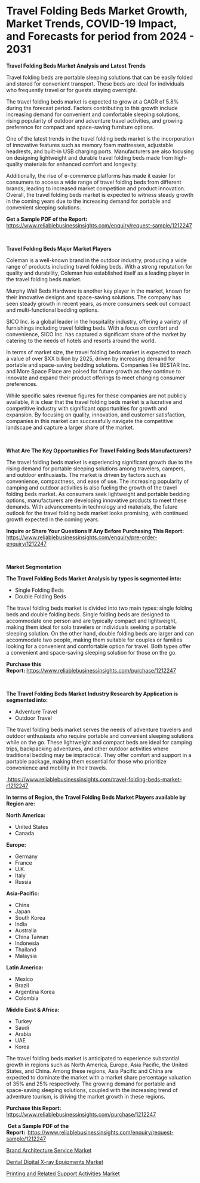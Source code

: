 <p><h1>Travel Folding Beds Market Growth, Market Trends, COVID-19 Impact, and Forecasts for period from 2024 - 2031</h1></p><p><strong>Travel Folding Beds Market Analysis and Latest Trends</strong></p>
<p><p>Travel folding beds are portable sleeping solutions that can be easily folded and stored for convenient transport. These beds are ideal for individuals who frequently travel or for guests staying overnight.</p><p>The travel folding beds market is expected to grow at a CAGR of 5.8% during the forecast period. Factors contributing to this growth include increasing demand for convenient and comfortable sleeping solutions, rising popularity of outdoor and adventure travel activities, and growing preference for compact and space-saving furniture options.</p><p>One of the latest trends in the travel folding beds market is the incorporation of innovative features such as memory foam mattresses, adjustable headrests, and built-in USB charging ports. Manufacturers are also focusing on designing lightweight and durable travel folding beds made from high-quality materials for enhanced comfort and longevity.</p><p>Additionally, the rise of e-commerce platforms has made it easier for consumers to access a wide range of travel folding beds from different brands, leading to increased market competition and product innovation. Overall, the travel folding beds market is expected to witness steady growth in the coming years due to the increasing demand for portable and convenient sleeping solutions.</p></p>
<p><strong>Get a Sample PDF of the Report:&nbsp;</strong> <a href="https://www.reliablebusinessinsights.com/enquiry/request-sample/1212247">https://www.reliablebusinessinsights.com/enquiry/request-sample/1212247</a></p>
<p>&nbsp;</p>
<p><strong>Travel Folding Beds Major Market Players</strong></p>
<p><p>Coleman is a well-known brand in the outdoor industry, producing a wide range of products including travel folding beds. With a strong reputation for quality and durability, Coleman has established itself as a leading player in the travel folding beds market.</p><p>Murphy Wall Beds Hardware is another key player in the market, known for their innovative designs and space-saving solutions. The company has seen steady growth in recent years, as more consumers seek out compact and multi-functional bedding options.</p><p>SICO Inc. is a global leader in the hospitality industry, offering a variety of furnishings including travel folding beds. With a focus on comfort and convenience, SICO Inc. has captured a significant share of the market by catering to the needs of hotels and resorts around the world.</p><p>In terms of market size, the travel folding beds market is expected to reach a value of over $XX billion by 2025, driven by increasing demand for portable and space-saving bedding solutions. Companies like BESTAR Inc. and More Space Place are poised for future growth as they continue to innovate and expand their product offerings to meet changing consumer preferences.</p><p>While specific sales revenue figures for these companies are not publicly available, it is clear that the travel folding beds market is a lucrative and competitive industry with significant opportunities for growth and expansion. By focusing on quality, innovation, and customer satisfaction, companies in this market can successfully navigate the competitive landscape and capture a larger share of the market.</p></p>
<p>&nbsp;</p>
<p><strong>What Are The Key Opportunities For Travel Folding Beds Manufacturers?</strong></p>
<p><p>The travel folding beds market is experiencing significant growth due to the rising demand for portable sleeping solutions among travelers, campers, and outdoor enthusiasts. The market is driven by factors such as convenience, compactness, and ease of use. The increasing popularity of camping and outdoor activities is also fueling the growth of the travel folding beds market. As consumers seek lightweight and portable bedding options, manufacturers are developing innovative products to meet these demands. With advancements in technology and materials, the future outlook for the travel folding beds market looks promising, with continued growth expected in the coming years.</p></p>
<p><strong>Inquire or Share Your Questions If Any Before Purchasing This Report:</strong> <a href="https://www.reliablebusinessinsights.com/enquiry/pre-order-enquiry/1212247">https://www.reliablebusinessinsights.com/enquiry/pre-order-enquiry/1212247</a></p>
<p>&nbsp;</p>
<p><strong>Market Segmentation</strong></p>
<p><strong>The Travel Folding Beds Market Analysis by types is segmented into:</strong></p>
<p><ul><li>Single Folding Beds</li><li>Double Folding Beds</li></ul></p>
<p><p>The travel folding beds market is divided into two main types: single folding beds and double folding beds. Single folding beds are designed to accommodate one person and are typically compact and lightweight, making them ideal for solo travelers or individuals seeking a portable sleeping solution. On the other hand, double folding beds are larger and can accommodate two people, making them suitable for couples or families looking for a convenient and comfortable option for travel. Both types offer a convenient and space-saving sleeping solution for those on the go.</p></p>
<p><strong>Purchase this Report:&nbsp;</strong><a href="https://www.reliablebusinessinsights.com/purchase/1212247">https://www.reliablebusinessinsights.com/purchase/1212247</a></p>
<p>&nbsp;</p>
<p><strong>The Travel Folding Beds Market Industry Research by Application is segmented into:</strong></p>
<p><ul><li>Adventure Travel</li><li>Outdoor Travel</li></ul></p>
<p><p>The travel folding beds market serves the needs of adventure travelers and outdoor enthusiasts who require portable and convenient sleeping solutions while on the go. These lightweight and compact beds are ideal for camping trips, backpacking adventures, and other outdoor activities where traditional bedding may be impractical. They offer comfort and support in a portable package, making them essential for those who prioritize convenience and mobility in their travels.</p></p>
<p><a href="https://www.reliablebusinessinsights.com/travel-folding-beds-market-r1212247">&nbsp;https://www.reliablebusinessinsights.com/travel-folding-beds-market-r1212247</a></p>
<p><strong>In terms of Region, the Travel Folding Beds Market Players available by Region are:</strong></p>
<p>
    <p> <strong> North America: </strong>
        <ul>
            <li>United States</li>
            <li>Canada</li>
        </ul>
        </p> 
    <p> <strong> Europe: </strong>
        <ul>
            <li>Germany</li>
            <li>France</li>
            <li>U.K.</li>
            <li>Italy</li>
            <li>Russia</li>
        </ul>
        </p> 
    <p> <strong> Asia-Pacific: </strong>
        <ul>
            <li>China</li>
            <li>Japan</li>
            <li>South Korea</li>
            <li>India</li>
            <li>Australia</li>
            <li>China Taiwan</li>
            <li>Indonesia</li>
            <li>Thailand</li>
            <li>Malaysia</li>
        </ul>
        </p> 
    <p> <strong> Latin America: </strong>
        <ul>
            <li>Mexico</li>
            <li>Brazil</li>
            <li>Argentina Korea</li>
            <li>Colombia</li>
        </ul>
        </p> 
    <p> <strong> Middle East & Africa: </strong>
        <ul>
            <li>Turkey</li>
            <li>Saudi</li>
            <li>Arabia</li>
            <li>UAE</li>
            <li>Korea</li>
        </ul>
    </p>
    </p>
<p><p>The travel folding beds market is anticipated to experience substantial growth in regions such as North America, Europe, Asia Pacific, the United States, and China. Among these regions, Asia Pacific and China are expected to dominate the market with a market share percentage valuation of 35% and 25% respectively. The growing demand for portable and space-saving sleeping solutions, coupled with the increasing trend of adventure tourism, is driving the market growth in these regions.</p></p>
<p><strong>Purchase this Report: </strong><a href="https://www.reliablebusinessinsights.com/purchase/1212247">https://www.reliablebusinessinsights.com/purchase/1212247</a></p>
<p>&nbsp;<strong>Get a Sample PDF of the Report:&nbsp;&nbsp;</strong><a href="https://www.reliablebusinessinsights.com/enquiry/request-sample/1212247">https://www.reliablebusinessinsights.com/enquiry/request-sample/1212247</a></p>
<p><strong></strong></p>
<p><p><a href="https://medium.com/@shanypaucek/brand-architecture-service-market-outlook-complete-industry-analysis-2024-to-2031-d32d9dd9b1e5">Brand Architecture Service Market</a></p><p><a href="https://medium.com/@sahanad234/dental-digital-x-ray-equipments-market-size-share-trends-analysis-report-by-product-ceiling-6e2b06cc3eb2">Dental Digital X-ray Equipments Market</a></p><p><a href="https://medium.com/@nguyenthithuyduong355/global-printing-and-related-support-activities-market-exploring-market-share-market-trends-and-5a4a7dcee079">Printing and Related Support Activities Market</a></p></p>
